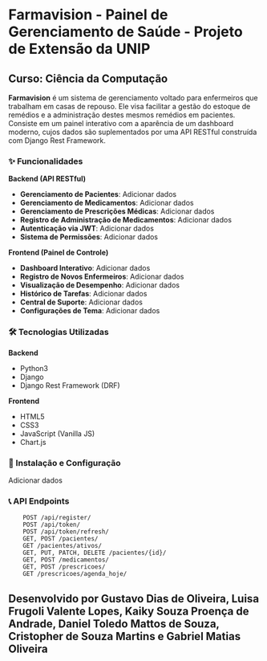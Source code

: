 # Farmavision - Painel de Gerenciamento de Saúde - Projeto de Extensão da UNIP
## Curso: Ciência da Computação 

**Farmavision** é um sistema de gerenciamento voltado para enfermeiros que trabalham em casas de repouso. Ele visa facilitar a gestão do estoque de remédios e a administração destes mesmos remédios em pacientes. Consiste em um painel interativo com a aparência de um dashboard moderno, cujos dados são suplementados por uma API RESTful construída com Django Rest Framework. 

### ✨ Funcionalidades
**Backend (API RESTful)**
* **Gerenciamento de Pacientes**: Adicionar dados
* **Gerenciamento de Medicamentos**: Adicionar dados
* **Gerenciamento de Prescrições Médicas**: Adicionar dados
* **Registro de Administração de Medicamentos**: Adicionar dados
* **Autenticação via JWT**: Adicionar dados
* **Sistema de Permissões**: Adicionar dados

**Frontend (Painel de Controle)**
* **Dashboard Interativo**: Adicionar dados
* **Registro de Novos Enfermeiros**: Adicionar dados
* **Visualização de Desempenho**: Adicionar dados
* **Histórico de Tarefas**: Adicionar dados
* **Central de Suporte**: Adicionar dados
* **Configurações de Tema**: Adicionar dados

### 🛠️ Tecnologias Utilizadas
**Backend**
* Python3
* Django
* Django Rest Framework (DRF)

**Frontend**
* HTML5
* CSS3
* JavaScript (Vanilla JS)
* Chart.js

### 🚀 Instalação e Configuração
Adicionar dados

### 📞 API Endpoints
```
    POST /api/register/
    POST /api/token/
    POST /api/token/refresh/
    GET, POST /pacientes/
    GET /pacientes/ativos/
    GET, PUT, PATCH, DELETE /pacientes/{id}/
    GET, POST /medicamentos/
    GET, POST /prescricoes/
    GET /prescricoes/agenda_hoje/
```

## Desenvolvido por Gustavo Dias de Oliveira, Luisa Frugoli Valente Lopes, Kaiky Souza Proença de Andrade, Daniel Toledo Mattos de Souza, Cristopher de Souza Martins e Gabriel Matias Oliveira